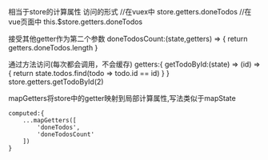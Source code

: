 相当于store的计算属性
访问的形式
//在vuex中
store.getters.doneTodos
//在vue页面中
this.$store.getters.doneTodos

接受其他getter作为第二个参数
doneTodosCount:(state,getters) => {
	return getters.doneTodos.length
}


通过方法访问(每次都会调用，不会缓存)
getters:{
	getTodoById:(state) => (id) => {
		return state.todos.find(todo => todo.id == id)
	}
}
store.getters.getTodoById(2)

mapGetters将store中的getter映射到局部计算属性,写法类似于mapState
```
computed:{
	...mapGetters([
		'doneTodos',
		'doneTodosCount'
	])
}
```